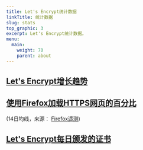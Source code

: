 ```yaml
---
title: Let's Encrypt统计数据
linkTitle: 统计数据
slug: stats
top_graphic: 3
excerpt: Let's Encrypt统计数据。
menu:
  main:
    weight: 70
    parent: about
---
```



<div class="figure">
  <h2><a name="growth" href="#growth"
    >Let's Encrypt增长趋势</a></h2>
  <div id="activeUsage" title="Let's Encrypt增长趋势" class="statsgraph"></div>
</div>

<div class="figure">
  <h2><a name="percent-pageloads" href="#percent-pageloads"
    >使用Firefox加载HTTPS网页的百分比</a></h2>
  <p>(14日均线，来源： <a href="https://docs.telemetry.mozilla.org/datasets/other/ssl/reference.html">Firefox遥测</a>)</p>
  <div id="pageloadPercent" title="使用Firefox加载HTTPS网页的百分比" class="statsgraph"></div>
</div>

<div class="figure">
  <h2><a name="daily-issuance" href="#daily-issuance"
    >Let's Encrypt每日颁发的证书</a></h2>
  <div id="issuancePerDay" title="Let's Encrypt每日颁发的证书" class="statsgraph"></div>
</div>

<script src="/js/stats.js" async></script>
<script src="/js/plotly-min.js" async></script>
